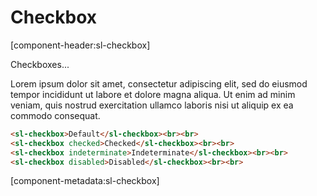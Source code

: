 # Checkbox

[component-header:sl-checkbox]

Checkboxes...

Lorem ipsum dolor sit amet, consectetur adipiscing elit, sed do eiusmod tempor incididunt ut labore et dolore magna aliqua. Ut enim ad minim veniam, quis nostrud exercitation ullamco laboris nisi ut aliquip ex ea commodo consequat.

```html preview
<sl-checkbox>Default</sl-checkbox><br><br>
<sl-checkbox checked>Checked</sl-checkbox><br><br>
<sl-checkbox indeterminate>Indeterminate</sl-checkbox><br><br>
<sl-checkbox disabled>Disabled</sl-checkbox><br><br>
```

[component-metadata:sl-checkbox]

